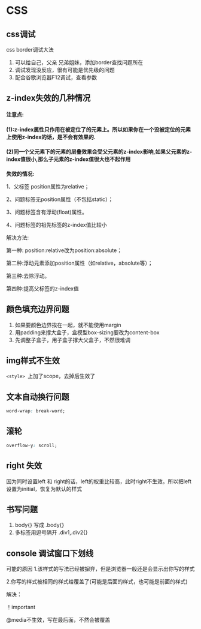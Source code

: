 # CSS



## css调试

css border调试大法

1. 可以给自己，父亲 兄弟姐妹，添加border查找问题所在
2. 调试发现没反应，很有可能是优先级的问题
3. 配合谷歌浏览器F12调试，查看参数

## z-index失效的几种情况

####   **注意点:**

####      (1):z-index属性只作用在被定位了的元素上。所以如果你在一个没被定位的元素上使用z-index的话，是不会有效果的. 

####      (2)同一个父元素下的元素的层叠效果会受父元素的z-index影响,如果父元素的z-index值很小,那么子元素的z-index值很大也不起作用



**失效的情况:**

1、父标签 position属性为relative；

2、问题标签无position属性（不包括static）；

3、问题标签含有浮动(float)属性。

4、问题标签的祖先标签的z-index值比较小



解决方法:

第一种: position:relative改为position:absolute；

第二种:浮动元素添加position属性（如relative，absolute等）；

第三种:去除浮动。

第四种:提高父标签的z-index值

## 颜色填充边界问题

1. 如果要颜色边界挨在一起，就不能使用margin
2. 用padding来撑大盒子，盒模型box-sizing要改为content-box
3. 先调整子盒子，用子盒子撑大父盒子，不然很难调

## img样式不生效

`<style> `上加了scope，去掉后生效了

## 文本自动换行问题

```css
word-wrap: break-word;
```

## 滚轮

```css
overflow-y: scroll;
```

## right 失效

因为同时设置left  和 right的话，left的权重比较高，此时right不生效。所以把left设置为initial，恢复为默认的样式



## 书写问题

1. body{} 写成 .body{}
2. 多标签用逗号隔开  .div1,.div2{}

## console 调试窗口下划线

可能的原因
1.该样式的写法已经被摒弃，但是浏览器一般还是会显示出你写的样式

2.你写的样式被相同的样式给覆盖了(可能是后面的样式，也可能是前面的样式)

解决：

！important

@media不生效，写在最后面，不然会被覆盖